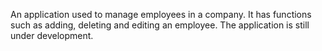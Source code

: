 An application used to manage employees in a company. It has functions such as adding, deleting and editing an employee. The application is still under development.
